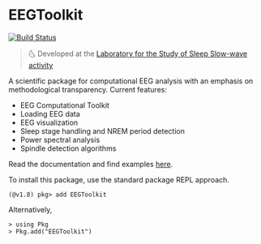 # EEGToolkit

[![Build Status](https://github.com/slopezpereyra/JEEG.jl/actions/workflows/CI.yml/badge.svg?branch=main)](https://github.com/slopezpereyra/JEEG.jl/actions/workflows/CI.yml?query=branch%3Amain)


> :last_quarter_moon_with_face: Developed at the [Laboratory for the Study of
> Sleep Slow-wave activity](https://www.med.upenn.edu/slowwavelab/)

A scientific package for computational EEG analysis with an
emphasis on methodological transparency. Current features:

- EEG Computational Toolkit
- Loading EEG data
- EEG visualization
- Sleep stage handling and NREM period detection
- Power spectral analysis
- Spindle detection algorithms

Read the documentation and find examples [here](https://slopezpereyra.github.io/EEGToolkit.jl/dev/).

To install this package, use the standard package REPL approach.

```
(@v1.8) pkg> add EEGToolkit
```

Alternatively,

```
> using Pkg 
> Pkg.add("EEGToolkit")
```






